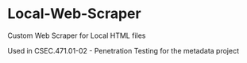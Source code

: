 # Local-Web-Scraper

Custom Web Scraper for Local HTML files

Used in CSEC.471.01-02 - Penetration Testing for the metadata project
